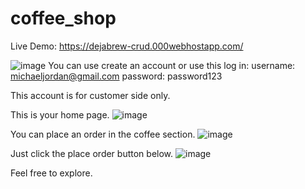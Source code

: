 # coffee_shop

Live Demo: https://dejabrew-crud.000webhostapp.com/

![image](https://user-images.githubusercontent.com/81238151/219267696-5c41830b-90e4-4650-8d59-532e5b972cfb.png)
You can use create an account or use this log in:
username: michaeljordan@gmail.com
password: password123

This account is for customer side only.

This is your home page.
![image](https://user-images.githubusercontent.com/81238151/219267466-5e64fc0c-2cac-49dd-acc8-a97b830e66ee.png)

You can place an order in the coffee section.
![image](https://user-images.githubusercontent.com/81238151/219267537-5a5e35a3-1f41-442f-baf4-81134f5d9d5b.png)

Just click the place order button below.
![image](https://user-images.githubusercontent.com/81238151/219267651-27838410-9a0b-4ee1-be52-e27c7d19a28e.png)

Feel free to explore.
